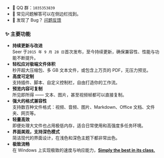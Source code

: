 - 🐧 QQ 群：`1035353839`
- 📖 常见问题解答可以在侧边栏找到。
- 🐞 发现了 Bug？ [问题反馈](https://github.com/ccseer/Seer-Feedback-CN/issues)

### ✨ 主要功能

- **持续更新与改进**  
  Seer 于`2015 年 9 月 28 日`首次发布，至今持续更新，确保兼容性、性能与功能不断提升。
- **轻松应对极端文件体积**  
  秒开超大压缩包、多 GB 文本文件，或包含上万页的 PDF，无压力预览。
- **高度可定制**  
  支持插件、脚本、自定义控制栏，自由打造你的工作流。
- **预览内容可复制**  
  所见即所得 —— 文本、图片，甚至视频帧都可以直接复制。
- **强大的格式兼容性**  
  支持数百种文件格式：视频、音频、图片、Markdown、Office 文档、文件夹、网页等。
- **轻量高效**  
  即便处理大文件也占用极低内存，适合日常使用和高强度多任务环境。
- **界面美观，支持深色模式**  
   简洁现代的界面设计，在浅色和深色主题下都非常出色。
- **极致流畅**  
  在 Windows 上实现极致的速度与响应能力，<u>**Simply the best in its class.**</u>
